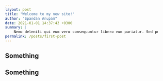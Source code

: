 ```yaml
---
layout: post
title: "Welcome to my new site!"
author: "Spandan Anupam"
date: 2021-01-01 14:37:43 +0300
summary: |
    Nemo deleniti qui eum vero consequuntur libero eum pariatur. Sed perferendis ex excepturi laborum soluta. Delectus qui iste esse et maiores iste. Officiis et officia vitae vel velit iusto rem.
permalink: /posts/first-post
---
```


## Something

## Something
